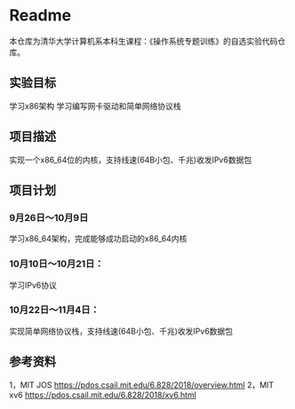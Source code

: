 # Readme
本仓库为清华大学计算机系本科生课程：《操作系统专题训练》的自选实验代码仓库。

## 实验目标
学习x86架构
学习编写网卡驱动和简单网络协议栈

## 项目描述
实现一个x86_64位的内核，支持线速(64B小包、千兆)收发IPv6数据包

## 项目计划
### 9月26日～10月9日
学习x86_64架构，完成能够成功启动的x86_64内核
### 10月10日～10月21日：
学习IPv6协议
### 10月22日～11月4日：
实现简单网络协议栈，支持线速(64B小包、千兆)收发IPv6数据包

## 参考资料
1，MIT JOS
https://pdos.csail.mit.edu/6.828/2018/overview.html
2，MIT xv6
https://pdos.csail.mit.edu/6.828/2018/xv6.html

